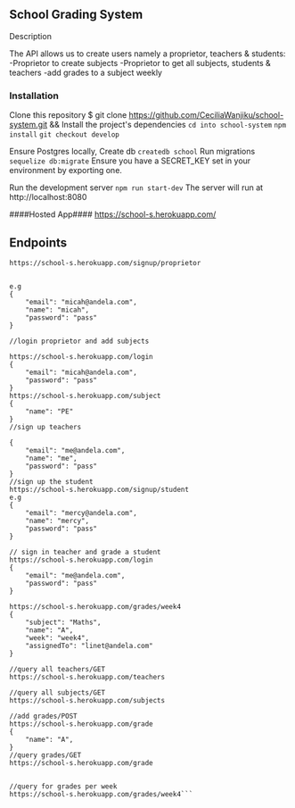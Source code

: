 
## School Grading System

Description

The API allows us to create users namely a proprietor, teachers & students:
-Proprietor to create subjects
-Proprietor to get all subjects, students & teachers
-add grades to a subject weekly

### Installation

Clone this repository
\$ git clone https://github.com/CeciliaWanjiku/school-system.git &&
Install the project's dependencies
`cd into school-system`
`npm install`
`git checkout develop`

Ensure Postgres locally,
Create db `createdb school`
Run migrations `sequelize db:migrate`
Ensure you have a SECRET_KEY set in your environment by exporting one.

Run the development server
`npm run start-dev`
The server will run at http://localhost:8080

####Hosted App####
https://school-s.herokuapp.com/


## Endpoints
```//sign up the pricipal/proprietor
https://school-s.herokuapp.com/signup/proprietor


e.g
{
	"email": "micah@andela.com",
	"name": "micah",
	"password": "pass"
}

//login proprietor and add subjects

https://school-s.herokuapp.com/login
{
	"email": "micah@andela.com",
	"password": "pass"
}
https://school-s.herokuapp.com/subject
{
	"name": "PE"
}
//sign up teachers

{
	"email": "me@andela.com",
	"name": "me",
	"password": "pass"
}
//sign up the student
https://school-s.herokuapp.com/signup/student
e.g
{
	"email": "mercy@andela.com",
	"name": "mercy",
	"password": "pass"
}

// sign in teacher and grade a student
https://school-s.herokuapp.com/login
{
	"email": "me@andela.com",
	"password": "pass"
}

https://school-s.herokuapp.com/grades/week4
{
	"subject": "Maths",
	"name": "A",
	"week": "week4",
	"assignedTo": "linet@andela.com"
}

//query all teachers/GET
https://school-s.herokuapp.com/teachers

//query all subjects/GET
https://school-s.herokuapp.com/subjects

//add grades/POST
https://school-s.herokuapp.com/grade
{
	"name": "A",
}
//query grades/GET
https://school-s.herokuapp.com/grade


//query for grades per week
https://school-s.herokuapp.com/grades/week4```





